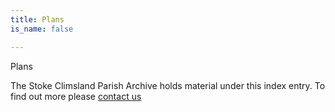 ```yaml
---
title: Plans
is_name: false

---
```


Plans


The Stoke Climsland Parish Archive holds material under this index entry. To find out more please [contact us](/contact/)
